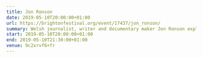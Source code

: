 ```yaml
---
title: Jon Ronson
date: 2019-05-10T20:00:00+01:00
url: https://brightonfestival.org/event/17437/jon_ronson/
summary: Welsh journalist, writer and documentary maker Jon Ronson explores the curious world of porn in this new show based on his hit podcasts <cite>The Butterfly Effect</cite> and <cite>The Last Days of August</cite>.
start: 2019-05-10T20:00:00+01:00
end: 2019-05-10T21:30:00+01:00
venue: 9c2xrvf6+fr
---
```

